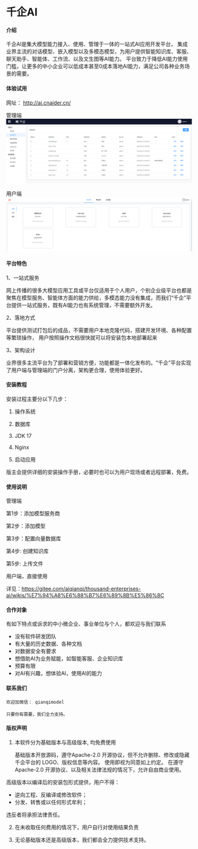 # 千企AI

#### 介绍
千企AI是集大模型能力接入、使用、管理于一体的一站式AI应用开发平台， 集成业界主流的对话模型、嵌入模型以及多模态模型，为用户提供智能知识库、客服、聊天助手、智能体、工作流、以及文生图等AI能力。
平台致力于降低AI能力使用门槛，让更多的中小企业可以低成本甚至0成本落地AI能力，满足公司各种业务场景的需要。

#### 体验试用

网址：  http://ai.cnaider.cn/

管理端
![输入图片说明](assets/16.png)

用户端
![输入图片说明](assets/13.png)

#### 平台特色

1、一站式服务

   网上传播的很多大模型应用工具或平台仅适用于个人用户，个别企业级平台也都是聚焦在模型服务、智能体方面的能力供给，多模态能力没有集成，而我们“千企”平台提供一站式服务，既有AI能力也有系统管理，不需要额外开发。

2、落地方式

   平台提供测试打包后的成品，不需要用户本地克隆代码，搭建开发环境、各种配置等繁琐操作， 用户按照操作文档很快就可以将安装包本地部署起来

3、架构设计

  业界很多主流平台为了部署和营销方便，功能都是一体化发布的。“千企”平台实现了用户端与管理端的门户分离，架构更合理，使用体验更好。



#### 安装教程

安装过程主要分以下几步：

1.  操作系统

2.  数据库

3.  JDK 17

4.  Nginx

5.  启动应用

版主会提供详细的安装操作手册，必要时也可以为用户现场或者远程部署，免费。

#### 使用说明

管理端

第1步：添加模型服务商 

第2步：添加模型	 

第3步：配置向量数据库
	 
第4步: 创建知识库	
 
第5步: 上传文件	 

用户端，直接使用	 

详见：https://gitee.com/aiqianqi/thousand-enterprises-ai/wikis/%E7%94%A8%E6%88%B7%E6%89%8B%E5%86%8C


#### 合作对象

有如下特点或诉求的中小微企业、事业单位与个人，都欢迎与我们联系

-  没有软件研发团队
-  有大量的历史数据、各种文档
-  对数据安全有要求
-  想借助AI为业务赋能，如智能客服、企业知识库
-  预算有限
-  对AI有兴趣，想体验AI，使用AI的能力



#### 联系我们

    欢迎加微信： qianqimodel  
   
    只要你有需要，我们全力支持。
 


#### 版权声明

1. 本软件分为基础版本与高级版本, 均免费使用

   基础版本开放源码，遵守Apache-2.0 开源协议，但不允许删除、修改或隐藏千企平台的 LOGO、版权信息等内容。 使用即视为同意如上约定。
   在遵守 Apache-2.0 开源协议、以及相关法律法规的情况下，允许自由商业使用。

  高级版本以编译后的安装包形式提供，用户不得：

   - 逆向工程、反编译或修改软件；
   - 分发、转售或以任何形式牟利；

  违反者将承担法律责任。

2. 在未收取任何费用的情况下，用户自行对使用结果负责

3. 无论基础版本还是高级版本，我们都会全力提供技术支持。

 

